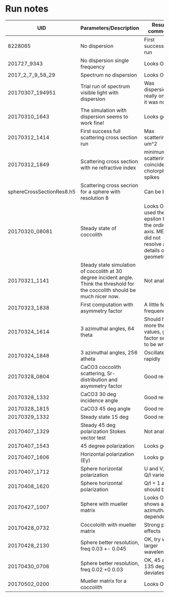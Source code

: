 # Run notes

| UID     | Parameters/Description | Results comments |
--------- | ---------------------- | ---------------- |
8228065 | No dispersion | First successfull run |
201727_9343 | No dispersion single frequency | Looks OK |
2017_2_7_9_58_29 | Spectrum no dispersion | Looks OK |
20170307_194951 | Trial run of spectrum visible light with dispersion | Was dispersion really on? No, it was not |
20170310_1643 | The simulation with dispersion seems to work fine! | Looks good |
20170312_1414 | First success full scattering cross section run | Max scattering 48 um^2 |
20170312_1849 | Scattering cross section with ne refractive index | minimum scattering coincide with cholorphyll spikes |
sphereCrossSectionRes8.h5 | Scattering cross secrion for a sphere with resolution 8 | Can be better |
20170320_08081 | Steady state of coccolith | Looks OK, used the epsilon for the ordinary axis. MEEP did not resolve all the details of the geometry |
20170321_1141 | Steady state simulation of coccolith at 30 degree incident angle. Think the threshold for the coccolith should be much nicer now. | Not analysed |
20170323_1838 | First computation with asymmetry factor | A little few frequencies |
20170324_1614 | 3 azimuthal angles, 64 theta | Should have more theta values, g factor seems to be wrong |
20170324_1848 | 3 azimuthal angles, 256 atheta | Oscillates rapidly |
20170328_0804 | CaCO3 coccolith scattering, Sr-distribution and asymmetry factor | Good results |
20170328_1332 | CaCO3 30 deg incidence angle | Good results |
20170328_1815 | CaCO3 45 deg angle | Good results |
20170329_1332 | Steady state 15 deg | Good results |
20170407_1329 | Steady 45 deg polarization Stokes vector test | Not analysed |
20170407_1543 | 45 degree polarization | Looks good |
20170407_1606 | Horizontal polarization (Ey) | Looks good |
20170407_1712 | Sphere horizontal polarization | U and V, zero Q/I varies... |
20170408_1620 | Sphere horizontal polarization | Q/I = 1 as it should be |
20170427_1007 | Sphere with mueller matrix | Looks OK, it shows a small azimuthal dependencies |
20170428_0732 | Coccoloith with mueller matrix | Strong peak effects |
20170428_2130 | Sphere better resolution, freq 0.03 +- 0.045 | OK, try with larger wavelength |
20170430_0706 | Sphere better resolution, freq 0.02 +0 0.03 | OK, 45 and 135 deg deviates a bit |
20170502_0200 | Mueller matrix for a coccolith | Looks OK |
